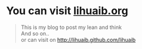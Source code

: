 You can visit [lihuaib.org](http://lihuaib.org)
===============
> This is my blog to post my lean and think   
> And so on..   
> or can visit on http://lihuaib.github.com/lihuaib
